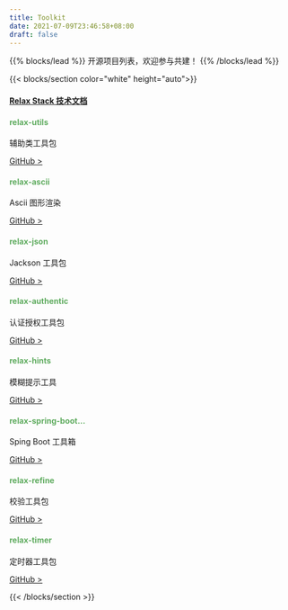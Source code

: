 ```yaml
---
title: Toolkit
date: 2021-07-09T23:46:58+08:00
draft: false
---
```


<!--add blocks of content here to add more sections to the community page -->
{{% blocks/lead %}} 开源项目列表，欢迎参与共建！ {{% /blocks/lead %}}

{{< blocks/section color="white" height="auto">}}

<div class="row container-fluid pb-5">
<h4><a href="https://relax.infilos.com" target="_blank" rel="noopener noreferrer">Relax Stack 技术文档</a></h4>
</div>

<div class="row container-fluid pb-5">
<div class="col-3">
    <div class="card">
        <div class="card-body" >
            <h4 class="card-title" style="color: #60AC60;">relax-utils</h4>
            <p class="card-text">辅助类工具包</p> 
            <a href="https://github.com/infilow/relax-utils" class="card-link text-primary">GitHub > </a>
        </div>
    </div>
</div>
<div class="col-3">
    <div class="card">
        <div class="card-body" >
            <h4 class="card-title" style="color: #60AC60;">relax-ascii</h4>
            <p class="card-text">Ascii 图形渲染</p> 
            <a href="https://github.com/infilow/relax-ascii" class="card-link text-primary">GitHub > </a>
        </div>
    </div>
</div>
<div class="col-3">
    <div class="card">
        <div class="card-body" >
            <h4 class="card-title" style="color: #60AC60;">relax-json</h4>
            <p class="card-text">Jackson 工具包</p> 
            <a href="https://github.com/infilow/relax-json" class="card-link text-primary">GitHub > </a>
        </div>
    </div>
</div>
<div class="col-3">
    <div class="card">
        <div class="card-body" >
            <h4 class="card-title" style="color: #60AC60;">relax-authentic</h4>
            <p class="card-text">认证授权工具包</p> 
            <a href="https://github.com/infilow/relax-authentic" class="card-link text-primary">GitHub > </a>
        </div>
    </div>
</div>
</div>

<div class="row container-fluid pb-5">
<div class="col-3">
    <div class="card">
        <div class="card-body" >
            <h4 class="card-title" style="color: #60AC60;">relax-hints</h4>
            <p class="card-text">模糊提示工具</p> 
            <a href="https://github.com/infilow/relax-hints" class="card-link text-primary">GitHub > </a>
        </div>
    </div>
</div>
<div class="col-3">
    <div class="card">
        <div class="card-body" >
            <h4 class="card-title" style="color: #60AC60;">relax-spring-boot...</h4>
            <p class="card-text">Sping Boot 工具箱</p> 
            <a href="https://github.com/infilow/relax-spring-boot-starter" class="card-link text-primary">GitHub > </a>
        </div>
    </div>
</div>
<div class="col-3">
    <div class="card">
        <div class="card-body" >
            <h4 class="card-title" style="color: #60AC60;">relax-refine</h4>
            <p class="card-text">校验工具包</p> 
            <a href="https://github.com/infilow/relax-refine" class="card-link text-primary">GitHub > </a>
        </div>
    </div>
</div>
<div class="col-3">
    <div class="card">
        <div class="card-body" >
            <h4 class="card-title" style="color: #60AC60;">relax-timer</h4>
            <p class="card-text">定时器工具包</p> 
            <a href="https://github.com/infilow/relax-timer" class="card-link text-primary">GitHub > </a>
        </div>
    </div>
</div>
</div>


{{< /blocks/section >}}